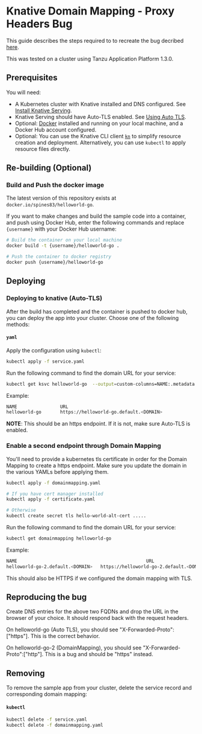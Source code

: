 # Knative Domain Mapping - Proxy Headers Bug

This guide describes the steps required to to recreate the bug decribed [here](https://github.com/knative/serving/issues/13558).

This was tested on a cluster using Tanzu Application Platform 1.3.0.

## Prerequisites

You will need:

- A Kubernetes cluster with Knative installed and DNS configured.  See
  [Install Knative Serving](https://knative.dev/docs/install/serving/install-serving-with-yaml).
- Knative Serving should have Auto-TLS enabled. See [Using Auto TLS](https://knative.dev/docs/serving/using-auto-tls/).
- Optional: [Docker](https://www.docker.com) installed and running on your local machine, and a Docker Hub account configured.
- Optional: You can use the Knative CLI client [`kn`](https://github.com/knative/client/releases) to simplify resource creation and deployment. Alternatively, you can use `kubectl` to apply resource files directly.

## Re-building (Optional)

### Build and Push the docker image

The latest version of this repository exists at `docker.io/spines83/helloworld-go`.

If you want to make changes and build the sample code into a container, and push using Docker Hub, enter the following commands and replace `{username}` with your Docker Hub username:

```bash
# Build the container on your local machine
docker build -t {username}/helloworld-go .

# Push the container to docker registry
docker push {username}/helloworld-go
```

## Deploying

### Deploying to knative (Auto-TLS)
After the build has completed and the container is pushed to docker hub, you can deploy the app into your cluster.  Choose one of the following methods:

#### `yaml`


Apply the configuration using `kubectl`:

```bash
kubectl apply -f service.yaml
```


Run the following command to find the domain URL for your service:
```bash
kubectl get ksvc helloworld-go  --output=custom-columns=NAME:.metadata.name,URL:.status.url
```

Example:
```bash
NAME                URL
helloworld-go       https://helloworld-go.default.<DOMAIN>
```

**NOTE**: This should be an https endpoint. If it is not, make sure Auto-TLS is enabled.


### Enable a second endpoint through Domain Mapping

You'll need to provide a kubernetes tls certificate in order for the Domain Mapping to create a https endpoint. Make sure you update the domain in the various YAMLs before applying them. 

```bash
kubectl apply -f domainmapping.yaml

# If you have cert manager installed
kubectl apply -f certificate.yaml

# Otherwise 
kubectl create secret tls hello-world-alt-cert .....
```

Run the following command to find the domain URL for your service:
```bash
kubectl get domainmapping helloworld-go
```

Example:
```bash
NAME                                                URL                                                            
helloworld-go-2.default.<DOMAIN>   https://helloworld-go-2.default.<DOMAIN>       
```

This should also be HTTPS if we configured the domain mapping with TLS.

## Reproducing the bug

Create DNS entries for the above two FQDNs and drop the URL in the browser of your choice. It should respond back with the request headers. 

On helloworld-go (Auto TLS), you should see "X-Forwarded-Proto":["https"]. This is the correct behavior.

On helloworld-go-2 (DomainMapping), you should see "X-Forwarded-Proto":["http"]. This is a bug and should be "https" instead.

## Removing

To remove the sample app from your cluster, delete the service record and corresponding domain mapping:

#### `kubectl`
```bash
kubectl delete -f service.yaml
kubectl delete -f domainmapping.yaml
```